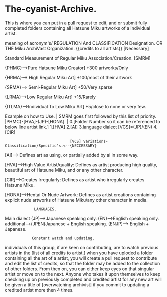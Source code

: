 # The-cyanist-Archive.
This is where you can put in a pull request to edit, and or submit fully completed folders containing all Hatsune Miku artworks of a individual artist.


meaning of acronym's/ REGULATION And CLASSIFICATION Designation. OR THE Miku ArchiVast Organization. {{credits to all artists}} [Necessary]


Standard Measurement of Regular Miku Association/Creation. [SMRM]  

{PHMC}-->Pure Hatsune Miku Creator]  +300 artworks/Only

{HRMA}--> High Regular Miku Art]  +100/most of their artwork

{SRMA}--> Semi-Regular Miku Art] +50/Very sparse

{LRMA}-->Low Regular Miku Art]  +15/Rarely
        
{ITLMA}-->Individual To Low Miku Art] +5/close to none or very few.
                                                                            
  Example on how to Use.      |             SMRM goes first followed by this list of priority.
 |PHMC}-[HVA]-(JP)-[HONA].    |     0.[Folder Number so it can be referenced to below line artist link.]
                                    1.[HVA]
                                    2.[AI]
                                    3.language dialect [VCS]=(JP)/(EN)
                                    4.[CIR]


 

                                 [VCS] Variations-Classification/Specific's.<--{NECCESSARY}

[AI]--> Defines art as using, or partially added by ai in some way. 

[HVA]-->High Value Artist/quality: Defines as artist producing high quality, beautiful art of Hatsune Miku, and or any other character.

[CIR]-->Creates Irregularly: Defines as artist who irregularly creates Hatsune Miku. 

 [HONA]-->Hentai Or Nude Artwork: Defines as artist creations containing explicit nude artworks of Hatsune Miku/any other character in media.

                 LANGUAGES.

Main dialect (JP)-->Japanese speaking only. (EN)-->English speaking only.
                                  additional-->(JPEN)Japanese + English speaking. (ENJP)--> English + Japanese.


                Constant watch and updating.

individuals of this group, if are keen on contributing, are to watch previous artists in the [list of all credits to artist.] when you have uploded a folder containing all the art of a artist, you will create a pull request to contribute and edit the list of credits, so that the folder may be added to the collection of other folders. From then on, you can either keep eyes on that singular artist or move on to the next. Anyone who takes it upon themselves to keep checking up on previously completed and credited artist for any new art will be given a title of [overwatching archivist] if you commit to updating a credited artist more then 4 times.
